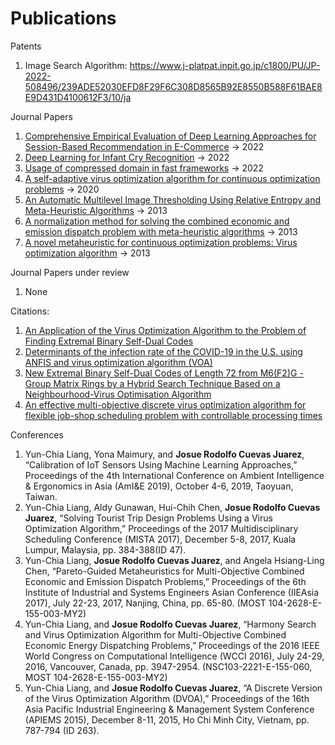 # Publications

Patents

1. Image Search Algorithm: https://www.j-platpat.inpit.go.jp/c1800/PU/JP-2022-508496/239ADE52030EFD8F29F6C308D8565B92E8550B588F61BAE8E9D431D4100612F3/10/ja

Journal Papers

1. [Comprehensive Empirical Evaluation of Deep Learning Approaches for Session-Based Recommendation in E-Commerce](https://www.mdpi.com/1099-4300/24/11/1575) -> 2022
1. [Deep Learning for Infant Cry Recognition](https://www.mdpi.com/1660-4601/19/10/6311/htm) -> 2022
2. [Usage of compressed domain in fast frameworks](https://www.researchgate.net/publication/358137310_Usage_of_compressed_domain_in_fast_frameworks) -> 2022
3. [A self-adaptive virus optimization algorithm for continuous optimization problems](https://link.springer.com/article/10.1007/s00500-020-04730-0) -> 2020
4. [An Automatic Multilevel Image Thresholding Using Relative Entropy and Meta-Heuristic Algorithms](https://www.mdpi.com/1099-4300/15/6/2181) -> 2013
5. [A normalization method for solving the combined economic and emission dispatch problem with meta-heuristic algorithms](https://www.sciencedirect.com/science/article/abs/pii/S0142061513002822) -> 2013
6. [A novel metaheuristic for continuous optimization problems: Virus optimization algorithm](https://www.tandfonline.com/doi/abs/10.1080/0305215X.2014.994868) -> 2013

Journal Papers under review
1. None

Citations:
1. [An Application of the Virus Optimization Algorithm to the Problem of Finding Extremal Binary Self-Dual Codes](https://ui.adsabs.harvard.edu/abs/2021arXiv210307739K/abstract)
2. [Determinants of the infection rate of the COVID-19 in the U.S. using ANFIS and virus optimization algorithm (VOA)](https://ui.adsabs.harvard.edu/abs/2020CSF...13910051B/abstract)
3. [New Extremal Binary Self-Dual Codes of Length 72 from M6(F2)G - Group Matrix Rings by a Hybrid Search Technique Based on a Neighbourhood-Virus Optimisation Algorithm](https://arxiv.org/pdf/2109.06522.pdf)
4. [An effective multi-objective discrete virus optimization algorithm for flexible job-shop scheduling problem with controllable processing times](https://www.sciencedirect.com/science/article/abs/pii/S0360835216304983?via%3Dihub)

Conferences

1. Yun-Chia Liang, Yona Maimury, and **Josue Rodolfo Cuevas Juarez**, “Calibration of IoT Sensors Using Machine Learning Approaches,” Proceedings of the 4th International Conference on Ambient Intelligence & Ergonomics in Asia (AmI&E 2019), October 4-6, 2019, Taoyuan, Taiwan.
2. Yun-Chia Liang, Aldy Gunawan, Hui-Chih Chen, **Josue Rodolfo Cuevas Juarez**, “Solving Tourist Trip Design Problems Using a Virus Optimization Algorithm,” Proceedings of the 2017 Multidisciplinary Scheduling Conference (MISTA 2017), December 5-8, 2017, Kuala Lumpur, Malaysia, pp. 384-388(ID 47).
3. Yun-Chia Liang, **Josue Rodolfo Cuevas Juarez**, and Angela Hsiang-Ling Chen, “Pareto-Guided Metaheuristics for Multi-Objective Combined Economic and Emission Dispatch Problems,” Proceedings of the 6th Institute of Industrial and Systems Engineers Asian Conference (IIEAsia 2017), July 22-23, 2017, Nanjing, China, pp. 65-80. (MOST 104-2628-E-155-003-MY2)
4. Yun-Chia Liang, and **Josue Rodolfo Cuevas Juarez**, “Harmony Search and Virus Optimization Algorithm for Multi-Objective Combined Economic Energy Dispatching Problems,” Proceedings of the 2016 IEEE World Congress on Computational Intelligence (WCCI 2016), July 24-29, 2016, Vancouver, Canada, pp. 3947-2954. (NSC103-2221-E-155-060, MOST 104-2628-E-155-003-MY2)
5. Yun-Chia Liang, and **Josue Rodolfo Cuevas Juarez**, “A Discrete Version of the Virus Optimization Algorithm (DVOA),” Proceedings of the 16th Asia Pacific Industrial Engineering & Management System Conference (APIEMS 2015), December 8-11, 2015, Ho Chi Minh City, Vietnam, pp. 787-794 (ID 263).
